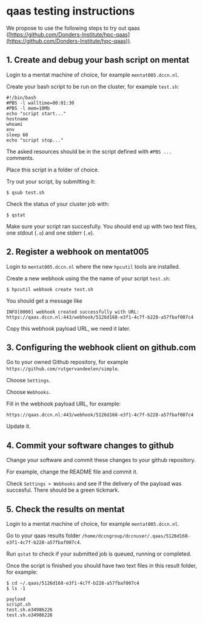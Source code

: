 # qaas testing instructions

We propose to use the following steps to try out qaas
([https://github.com/Donders-Institute/hpc-qaas](https://github.com/Donders-Institute/hpc-qaas)).

## 1. Create and debug your bash script on mentat

Login to a mentat machine of choice, for example `mentat005.dccn.nl`.

Create your bash script to be run on the cluster, for example `test.sh`:
```
#!/bin/bash
#PBS -l walltime=00:01:30
#PBS -l mem=10Mb
echo "script start..."
hostname
whoami
env
sleep 60
echo "script stop..."
```
The asked resources should be in the script defined with `#PBS ...` comments.

Place this script in a folder of choice.

Try out your script, by submitting it:
```
$ qsub test.sh
```

Check the status of your cluster job with:
```
$ qstat
```
Make sure your script ran succesfully.
You should end up with two text files, one stdout (`.o`) and one stderr (`.e`).

## 2. Register a webhook on mentat005

Login to `mentat005.dccn.nl` where the new `hpcutil` tools are installed.

Create a new webhook using the the name of your script `test.sh`:
```
$ hpcutil webhook create test.sh 
```

You should get a message like
```
INFO[0000] webhook created successfully with URL: https://qaas.dccn.nl:443/webhook/5126d168-e3f1-4c7f-b228-a57fbaf007c4
```
Copy this webhook payload URL, we need it later.

## 3. Configuring the webhook client on github.com

Go to your owned Github repository, for example `https://github.com/rutgervandeelen/simple`.

Choose `Settings`.

Choose `Webhooks`.

Fill in the webhook payload URL, for example:
```
https://qaas.dccn.nl:443/webhook/5126d168-e3f1-4c7f-b228-a57fbaf007c4
```

Update it.

## 4. Commit your software changes to github

Change your software and commit these changes to your github repository.

For example, change the README file and commit it.

Check `Settings > Webhooks` and see if the delivery of the payload was succesful.
There should be a green tickmark.

## 5. Check the results on mentat

Login to a mentat machine of choice, for example `mentat005.dccn.nl`.

Go to your qaas results folder `/home/dccngroup/dccnuser/.qaas/5126d168-e3f1-4c7f-b228-a57fbaf007c4`.

Run `qstat` to check if your submitted job is queued, running or completed.

Once the script is finished you should have two text files in this result folder, for example:

```
$ cd ~/.qaas/5126d168-e3f1-4c7f-b228-a57fbaf007c4
$ ls -1

payload
script.sh
test.sh.e34986226
test.sh.o34986226
```
